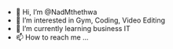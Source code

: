 - 👋 Hi, I’m @NadMthethwa
- 👀 I’m interested in Gym, Coding, Video Editing
- 🌱 I’m currently learning business IT
- 📫 How to reach me ...

<!---
NadMthethwa/NadMthethwa is a ✨ special ✨ repository because its `README.md` (this file) appears on your GitHub profile.
You can click the Preview link to take a look at your changes.
--->
